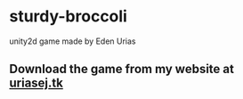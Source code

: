 # sturdy-broccoli
unity2d game made by Eden Urias

## Download the game from my website at [uriasej.tk](https://uriasej.tk)
